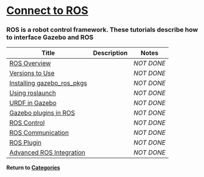 # [Connect to ROS][1]

### ROS is a robot control framework.  These tutorials describe how to interface Gazebo and ROS

|Title|Description|Notes|
|----|----|----|
|[ROS Overview][2]||*NOT DONE*|
|[Versions to Use][3]||*NOT DONE*|
|[Installing gazebo_ros_pkgs][4]||*NOT DONE*|
|[Using roslaunch][5]||*NOT DONE*|
|[URDF in Gazebo][6]||*NOT DONE*|
|[Gazebo plugins in ROS][7]||*NOT DONE*|
|[ROS Control][8]||*NOT DONE*|
|[ROS Communication][9]||*NOT DONE*|
|[ROS Plugin][10]||*NOT DONE*|
|[Advanced ROS Integration][11]||*NOT DONE*|

**Return to [Categories][12]**

[1]: http://gazebosim.org/tutorials?cat=connect_ros
[2]: ../gazebo_notes/ros_overview.md
[3]: ../gazebo_notes/version_use.md
[4]: ../gazebo_notes/install_pkgs.md
[5]: ../gazebo_notes/roslaunch.md
[6]: ../gazebo_notes/urdf.md
[7]: ../gazebo_notes/plugins_in_ros.md
[8]: ../gazebo_notes/ros_control.md
[9]: ../gazebo_notes/ros_communication.md
[10]: ../gazebo_notes/ros_plugin.md
[11]: ../gazebo_notes/advance_ros_integration.md
[12]: ../gazebo_notes.md
